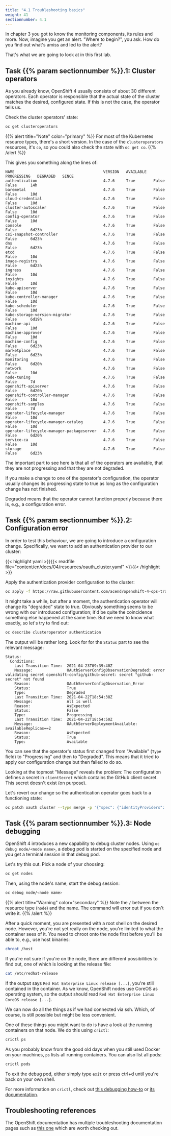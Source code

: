 ```yaml
---
title: "4.1 Troubleshooting basics"
weight: 41
sectionnumber: 4.1
---
```


In chapter 3 you got to know the monitoring components, its rules and more.
Now, imagine you get an alert.
"Where to begin?", you ask.
How do you find out what's amiss and led to the alert?

That's what we are going to look at in this first lab.


## Task {{% param sectionnumber %}}.1: Cluster operators

As you already know, OpenShift 4 usually consists of about 30 different operators.
Each operator is responsible that the actual state of the cluster matches the desired, configured state.
If this is not the case, the operator tells us.

Check the cluster operators' state:

```bash
oc get clusteroperators
```

{{% alert title="Note" color="primary" %}}
For most of the Kubernetes resource types, there's a short version.
In the case of the `clusteroperators` resources, it's `co`, so you could also check the state with `oc get co`.
{{% /alert %}}

This gives you something along the lines of:

```
NAME                                       VERSION   AVAILABLE   PROGRESSING   DEGRADED   SINCE
authentication                             4.7.6     True        False         False      14h
baremetal                                  4.7.6     True        False         False      10d
cloud-credential                           4.7.6     True        False         False      10d
cluster-autoscaler                         4.7.6     True        False         False      10d
config-operator                            4.7.6     True        False         False      10d
console                                    4.7.6     True        False         False      6d23h
csi-snapshot-controller                    4.7.6     True        False         False      6d23h
dns                                        4.7.6     True        False         False      6d23h
etcd                                       4.7.6     True        False         False      10d
image-registry                             4.7.6     True        False         False      6d23h
ingress                                    4.7.6     True        False         False      10d
insights                                   4.7.6     True        False         False      10d
kube-apiserver                             4.7.6     True        False         False      10d
kube-controller-manager                    4.7.6     True        False         False      10d
kube-scheduler                             4.7.6     True        False         False      10d
kube-storage-version-migrator              4.7.6     True        False         False      6d19h
machine-api                                4.7.6     True        False         False      10d
machine-approver                           4.7.6     True        False         False      10d
machine-config                             4.7.6     True        False         False      6d23h
marketplace                                4.7.6     True        False         False      6d23h
monitoring                                 4.7.6     True        False         False      6d20h
network                                    4.7.6     True        False         False      10d
node-tuning                                4.7.6     True        False         False      7d
openshift-apiserver                        4.7.6     True        False         False      6d20h
openshift-controller-manager               4.7.6     True        False         False      10d
openshift-samples                          4.7.6     True        False         False      7d
operator-lifecycle-manager                 4.7.6     True        False         False      10d
operator-lifecycle-manager-catalog         4.7.6     True        False         False      10d
operator-lifecycle-manager-packageserver   4.7.6     True        False         False      6d20h
service-ca                                 4.7.6     True        False         False      10d
storage                                    4.7.6     True        False         False      6d23h
```

The important part to see here is that all of the operators are available, that they are not progressing and that they are not degraded.

If you make a change to one of the operator's configuration, the operator usually changes its progressing state to true as long as the configuration change has not finished.

Degraded means that the operator cannot function properly because there is, e.g., a configuration error.


## Task {{% param sectionnumber %}}.2: Configuration error

In order to test this behaviour, we are going to introduce a configuration change.
Specifically, we want to add an authentication provider to our cluster:

{{< highlight yaml >}}{{< readfile file="content/en/docs/04/resources/oauth_cluster.yaml" >}}{{< /highlight >}}

Apply the authentication provider configuration to the cluster:

```bash
oc apply -f https://raw.githubusercontent.com/acend/openshift-4-ops-training/main/content/en/docs/04/resources/oauth_cluster.yaml
```

It might take a while, but after a moment, the authentication operator will change its "degraded" state to true.
Obviously something seems to be wrong with our introduced configuration; it'd be quite the coincidence something else happened at the same time.
But we need to know what exactly, so let's try to find out:

```bash
oc describe clusteroperator authentication
```

The output will be rather long.
Look for for the `Status` part to see the relevant message:

```
Status:
  Conditions:
    Last Transition Time:  2021-04-23T09:39:40Z
    Message:               OAuthServerConfigObservationDegraded: error validating secret openshift-config/github-secret: secret "github-secret" not found
    Reason:                OAuthServerConfigObservation_Error
    Status:                True
    Type:                  Degraded
    Last Transition Time:  2021-04-22T18:54:38Z
    Message:               All is well
    Reason:                AsExpected
    Status:                False
    Type:                  Progressing
    Last Transition Time:  2021-04-22T18:54:50Z
    Message:               OAuthServerDeploymentAvailable: availableReplicas==2
    Reason:                AsExpected
    Status:                True
    Type:                  Available
```

You can see that the operator's status first changed from "Available" (`Type` field) to "Progressing" and then to "Degraded".
This means that it tried to apply our configuration change but then failed to do so.

Looking at the topmost "Message" reveals the problem:
The configuration defines a secret in `clientSecret` which contains the GitHub client secret.
This secret doesn't exist (on purpose).

Let's revert our change so the authentication operator goes back to a functioning state:

```bash
oc patch oauth cluster --type merge -p '{"spec": {"identityProviders": []}}'
```


## Task {{% param sectionnumber %}}.3: Node debugging

OpenShift 4 introduces a new capability to debug cluster nodes.
Using `oc debug node/<node name>`, a debug pod is started on the specified node and you get a terminal session in that debug pod.

Let's try this out.
Pick a node of your choosing:

```bash
oc get nodes
```

Then, using the node's name, start the debug session:

```bash
oc debug node/<node name>
```

{{% alert title="Warning" color="secondary" %}}
Note the `/` between the resource type (`node`) and the name.
The command will error out if you don't write it.
{{% /alert %}}

After a quick moment, you are presented with a root shell on the desired node.
However, you're not yet really on the node, you're limited to what the container sees of it.
You need to chroot onto the node first before you'll be able to, e.g., use host binaries:

```bash
chroot /host
```

If you're not sure if you're on the node, there are different possibilities to find out, one of which is looking at the release file:

```bash
cat /etc/redhat-release
```

If the output says `Red Hat Enterprise Linux release [...]`, you're still contained in the container.
As we know, OpenShift nodes use CoreOS as operating system, so the output should read `Red Hat Enterprise Linux CoreOS release [...]`.

We can now do all the things as if we had connected via ssh.
Which, of course, is still possible but might be less convenient.

One of these things you might want to do is have a look at the running containers on that node.
We do this using `crictl`:

```bash
crictl ps
```

As you probably know from the good old days when you still used Docker on your machines, `ps` lists all running containers.
You can also list all pods:

```bash
crictl pods
```

To exit the debug pod, either simply type `exit` or press ctrl+d until you're back on your own shell.

For more information on `crictl`, check out [this debugging how-to](https://kubernetes.io/docs/tasks/debug-application-cluster/crictl/) or [its documentation](https://github.com/kubernetes-sigs/cri-tools/blob/master/docs/crictl.md).


## Troubleshooting references

The OpenShift documentation has multiple troubleshooting documentation pages such as [this one](https://docs.openshift.com/container-platform/latest/support/troubleshooting/troubleshooting-installations.html) which are worth checking out.
